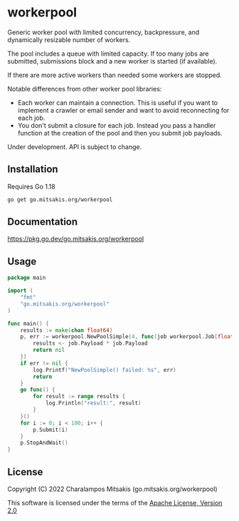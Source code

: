 # workerpool

Generic worker pool with limited concurrency, backpressure, and dynamically resizable number of workers.

The pool includes a queue with limited capacity. If too many jobs are submitted, submissions block and a new worker is started (if available).

If there are more active workers than needed some workers are stopped.

Notable differences from other worker pool libraries:

- Each worker can maintain a connection. This is useful if you want to implement a crawler or email sender and want to avoid reconnecting for each job.
- You don't submit a closure for each job. Instead you pass a handler function at the creation of the pool and then you submit job payloads.

Under development. API is subject to change.

## Installation

Requires Go 1.18

```sh
go get go.mitsakis.org/workerpool
```

## Documentation

<https://pkg.go.dev/go.mitsakis.org/workerpool>

## Usage

```go
package main

import (
	"fmt"
	"go.mitsakis.org/workerpool"
)

func main() {
	results := make(chan float64)
	p, err := workerpool.NewPoolSimple(4, func(job workerpool.Job[float64], workerID int) error {
		results <- job.Payload * job.Payload
		return nil
	})
	if err != nil {
		log.Printf("NewPoolSimple() failed: %s", err)
		return
	}
	go func() {
		for result := range results {
			log.Println("result:", result)
		}
	}()
	for i := 0; i < 100; i++ {
		p.Submit(i)
	}
	p.StopAndWait()
}
```

## License

Copyright (C) 2022 Charalampos Mitsakis (go.mitsakis.org/workerpool)

This software is licensed under the terms of the [Apache License, Version 2.0](LICENSE)
